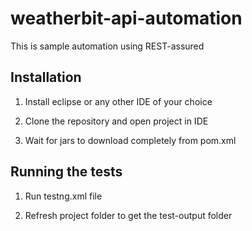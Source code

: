# weatherbit-api-automation

This is sample automation using REST-assured

## Installation
1. Install eclipse or any other IDE of your choice

2. Clone the repository  and open project in IDE

3. Wait for jars to download completely from pom.xml

## Running the tests

1. Run testng.xml file

2. Refresh project folder to get the test-output folder

